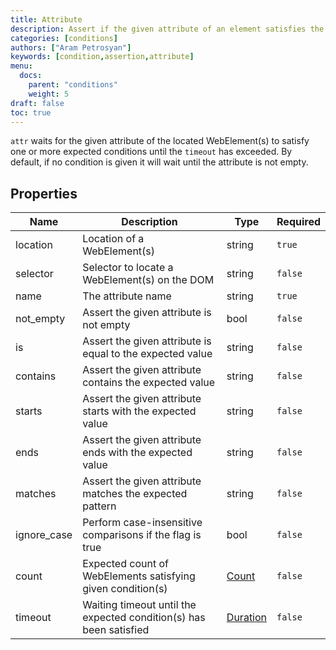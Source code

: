 ```yaml
---
title: Attribute
description: Assert if the given attribute of an element satisfies the expected condition(s)
categories: [conditions]
authors: ["Aram Petrosyan"]
keywords: [condition,assertion,attribute]
menu:
  docs:
    parent: "conditions"
    weight: 5
draft: false
toc: true    
---
```


`attr` waits for the given attribute of the located WebElement(s) to
satisfy one or more expected conditions until the `timeout` has exceeded.
By default, if no condition is given it will wait until the attribute
is not empty.

## Properties

Name|Description|Type|Required
---|---|---|---
location|Location of a WebElement(s)|string|`true`
selector|Selector to locate a WebElement(s) on the DOM|string|`false`
name|The attribute name|string|`true`
not_empty|Assert the given attribute is not empty|bool|`false`
is|Assert the given attribute is equal to the expected value|string|`false`
contains|Assert the given attribute contains the expected value|string|`false`
starts|Assert the given attribute starts with the expected value|string|`false`
ends|Assert the given attribute ends with the expected value|string|`false`
matches|Assert the given attribute matches the expected pattern|string|`false`
ignore_case|Perform case-insensitive comparisons if the flag is true|bool|`false`
count|Expected count of WebElements satisfying given condition(s) |[Count](/count)|`false`
timeout|Waiting timeout until the expected condition(s) has been satisfied|[Duration](/duration)|`false`
